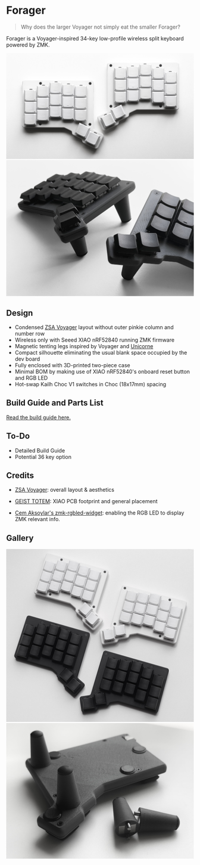 # Forager

> Why does the larger Voyager not simply eat the smaller Forager?

Forager is a Voyager-inspired 34-key low-profile wireless split keyboard powered by ZMK.

![Forager keyboard in white](/docs/images/forager_white.jpg)
![Forager keyboard with magnetic tenting legs attached](/docs/images/forager_tented.jpg)

## Design

- Condensed [ZSA Voyager](https://www.zsa.io/voyager) layout without outer pinkie column and number row
- Wireless only with Seeed XIAO nRF52840 running ZMK firmware
- Magnetic tenting legs inspired by Voyager and [Unicorne](https://www.boardsource.xyz/products/unicorne)
- Compact silhouette eliminating the usual blank space occupied by the dev board
- Fully enclosed with 3D-printed two-piece case
- Minimal BOM by making use of XIAO nRF52840's onboard reset button and RGB LED
- Hot-swap Kailh Choc V1 switches in Choc (18x17mm) spacing

## Build Guide and Parts List

[Read the build guide here.](/docs/build-guide.md)

## To-Do

- Detailed Build Guide
- Potential 36 key option

## Credits

- [ZSA Voyager](https://www.zsa.io/voyager): overall layout & aesthetics

- [GEIST TOTEM](https://github.com/GEIGEIGEIST/TOTEM): XIAO PCB footprint and general placement

- [Cem Aksoylar's zmk-rgbled-widget](https://github.com/caksoylar/zmk-rgbled-widget): enabling the RGB LED to display ZMK relevant info.

## Gallery

![Forager keyboard in black and white](/docs/images/forager_bw.jpg)
![Forager keyboard with detached tenting leg](/docs/images/forager_legs.jpg)